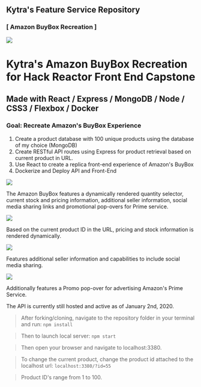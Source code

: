 ## Kytra's Feature Service Repository
### [ Amazon BuyBox Recreation ]

<img src="https://i.imgur.com/bAH77vl.png">

# Kytra's Amazon BuyBox Recreation for Hack Reactor Front End Capstone
## Made with React / Express / MongoDB / Node / CSS3 / Flexbox / Docker

### Goal: Recreate Amazon's BuyBox Experience
1. Create a product database with 100 unique products using the database of my choice (MongoDB)
2. Create RESTful API routes using Express for product retrieval based on current product in URL.
3. Use React to create a replica front-end experience of Amazon's BuyBox
4. Dockerize and Deploy API and Front-End

<img src="https://media.giphy.com/media/lqeng8fJOSeo5NtDgM/giphy.gif">

The Amazon BuyBox features a dynamically rendered quantity selector, current stock and pricing information, additional seller information, social media sharing links and promotional pop-overs for Prime service.

<img src="https://media.giphy.com/media/UWEHsSO20LE1x2d1TP/giphy.gif">

Based on the current product ID in the URL, pricing and stock information is rendered dynamically. 

<img src="https://i.imgur.com/jPMCljo.png">

Features additional seller information and capabilities to include social media sharing.

<img src="https://media.giphy.com/media/fxTjV9Um5eZ5edn8wc/giphy.gif">

Additionally features a Promo pop-over for advertising Amazon's Prime Service.

The API is currently still hosted and active as of January 2nd, 2020.

> After forking/cloning, navigate to the repository folder in your terminal and run:
``` npm install ```

> Then to launch local server:
``` npm start ```

> Then open your browser and navigate to localhost:3380.

> To change the current product, change the product id attached to the localhost url:
``` localhost:3380/?id=55 ```

> Product ID's range from 1 to 100.

